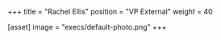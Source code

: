 +++
title = "Rachel Ellis"
position = "VP External"
weight = 40

[asset]
image = "execs/default-photo.png"
+++
